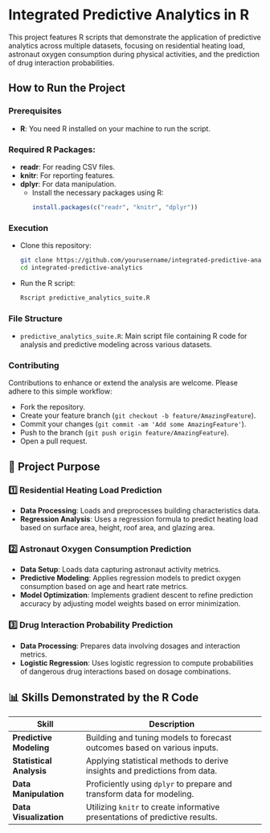 # Integrated Predictive Analytics in R

This project features R scripts that demonstrate the application of predictive analytics across multiple datasets, focusing on residential heating load, astronaut oxygen consumption during physical activities, and the prediction of drug interaction probabilities.

## How to Run the Project

### Prerequisites
- **R**: You need R installed on your machine to run the script.

### Required R Packages:
- **readr**: For reading CSV files.
- **knitr**: For reporting features.
- **dplyr**: For data manipulation.
  - Install the necessary packages using R:
    ```R
    install.packages(c("readr", "knitr", "dplyr"))
    ```

### Execution
- Clone this repository:
  ```bash
  git clone https://github.com/yourusername/integrated-predictive-analytics.git
  cd integrated-predictive-analytics
  ```
- Run the R script:
  ```bash
  Rscript predictive_analytics_suite.R
  ```

### File Structure
- `predictive_analytics_suite.R`: Main script file containing R code for analysis and predictive modeling across various datasets.

### Contributing
Contributions to enhance or extend the analysis are welcome. Please adhere to this simple workflow:
- Fork the repository.
- Create your feature branch (`git checkout -b feature/AmazingFeature`).
- Commit your changes (`git commit -am 'Add some AmazingFeature'`).
- Push to the branch (`git push origin feature/AmazingFeature`).
- Open a pull request.

## 🧩 Project Purpose

### 1️⃣ Residential Heating Load Prediction
- **Data Processing**: Loads and preprocesses building characteristics data.
- **Regression Analysis**: Uses a regression formula to predict heating load based on surface area, height, roof area, and glazing area.

### 2️⃣ Astronaut Oxygen Consumption Prediction
- **Data Setup**: Loads data capturing astronaut activity metrics.
- **Predictive Modeling**: Applies regression models to predict oxygen consumption based on age and heart rate metrics.
- **Model Optimization**: Implements gradient descent to refine prediction accuracy by adjusting model weights based on error minimization.

### 3️⃣ Drug Interaction Probability Prediction
- **Data Processing**: Prepares data involving dosages and interaction metrics.
- **Logistic Regression**: Uses logistic regression to compute probabilities of dangerous drug interactions based on dosage combinations.

## 📊 Skills Demonstrated by the R Code

| Skill                          | Description                                      |
|--------------------------------|--------------------------------------------------|
| **Predictive Modeling**        | Building and tuning models to forecast outcomes based on various inputs. |
| **Statistical Analysis**       | Applying statistical methods to derive insights and predictions from data. |
| **Data Manipulation**          | Proficiently using `dplyr` to prepare and transform data for modeling. |
| **Data Visualization**         | Utilizing `knitr` to create informative presentations of predictive results. |



